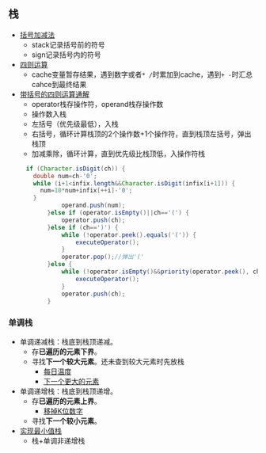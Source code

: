 ## 栈 ##

- [括号加减法](../src/stack/BasicCalculator.java)
  - stack记录括号前的符号
  - sign记录括号内的符号
- [四则运算](../src/stack/BasicCalculatorII.java)
  - cache变量暂存结果，遇到数字或者```* /```时累加到cache，遇到```+ -```时汇总cahce到最终结果
- [带括号的四则运算通解](https://github.com/hanjg/dataStructure/blob/master/dataStruct2.0/src/application/Calculator.java)
  - operator栈存操作符，operand栈存操作数
  - 操作数入栈
  - 左括号（优先级最低），入栈
  - 右括号，循环计算栈顶的2个操作数+1个操作符，直到栈顶左括号，弹出栈顶
  - 加减乘除，循环计算，直到优先级比栈顶低，入操作符栈
 ```java
      if (Character.isDigit(ch)) {
        double num=ch-'0';
        while (i+1<infix.length&&Character.isDigit(infix[i+1])) {
          num=10*num+infix[++i]-'0';
        }
				operand.push(num);
			}else if (operator.isEmpty()||ch=='(') {
				operator.push(ch);
			}else if (ch==')') {
				while (!operator.peek().equals('(')) {
					executeOperator();
				}
				operator.pop();//弹出'('
			}else {
				while (!operator.isEmpty()&&priority(operator.peek(), ch)>=0) {
					executeOperator();
				}
				operator.push(ch);
			}
```

### 单调栈 ###
- 单调递减栈：栈底到栈顶递减。
  - 存**已遍历的元素下界**。
  - 寻找**下一个较大元素**。还未查到较大元素时先放栈
    - [每日温度](../src/stack/DailyTemperatures.java)
    - [下一个更大的元素](../src/stack/NextGreaterElementII.java)
- 单调递增栈：栈底到栈顶递增。
  - 存**已遍历的元素上界**。
    - [移掉K位数字](../src/stack/RemoveKDigits.java)  
  - 寻找**下一个较小元素**。
- [实现最小值栈](../src/stack/MinStack.java)
  - 栈+单调非递增栈
